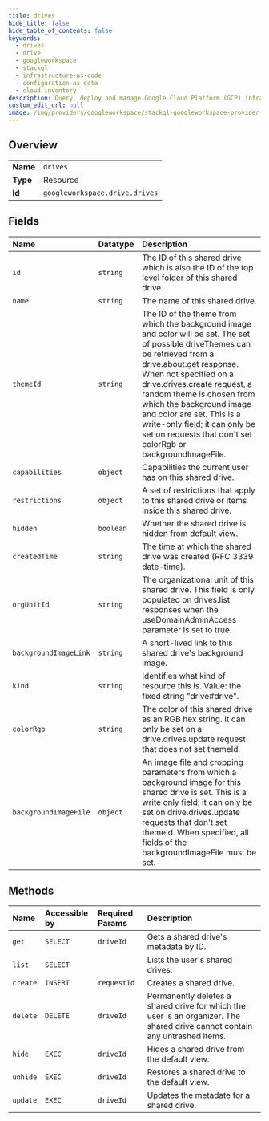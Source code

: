 ```yaml
---
title: drives
hide_title: false
hide_table_of_contents: false
keywords:
  - drives
  - drive
  - googleworkspace    
  - stackql
  - infrastructure-as-code
  - configuration-as-data
  - cloud inventory
description: Query, deploy and manage Google Cloud Platform (GCP) infrastructure and resources using SQL
custom_edit_url: null
image: /img/providers/googleworkspace/stackql-googleworkspace-provider-featured-image.png
---
```

  
    

## Overview
<table><tbody>
<tr><td><b>Name</b></td><td><code>drives</code></td></tr>
<tr><td><b>Type</b></td><td>Resource</td></tr>
<tr><td><b>Id</b></td><td><code>googleworkspace.drive.drives</code></td></tr>
</tbody></table>

## Fields
| Name | Datatype | Description |
|:-----|:---------|:------------|
| `id` | `string` | The ID of this shared drive which is also the ID of the top level folder of this shared drive. |
| `name` | `string` | The name of this shared drive. |
| `themeId` | `string` | The ID of the theme from which the background image and color will be set. The set of possible driveThemes can be retrieved from a drive.about.get response. When not specified on a drive.drives.create request, a random theme is chosen from which the background image and color are set. This is a write-only field; it can only be set on requests that don't set colorRgb or backgroundImageFile. |
| `capabilities` | `object` | Capabilities the current user has on this shared drive. |
| `restrictions` | `object` | A set of restrictions that apply to this shared drive or items inside this shared drive. |
| `hidden` | `boolean` | Whether the shared drive is hidden from default view. |
| `createdTime` | `string` | The time at which the shared drive was created (RFC 3339 date-time). |
| `orgUnitId` | `string` | The organizational unit of this shared drive. This field is only populated on drives.list responses when the useDomainAdminAccess parameter is set to true. |
| `backgroundImageLink` | `string` | A short-lived link to this shared drive's background image. |
| `kind` | `string` | Identifies what kind of resource this is. Value: the fixed string "drive#drive". |
| `colorRgb` | `string` | The color of this shared drive as an RGB hex string. It can only be set on a drive.drives.update request that does not set themeId. |
| `backgroundImageFile` | `object` | An image file and cropping parameters from which a background image for this shared drive is set. This is a write only field; it can only be set on drive.drives.update requests that don't set themeId. When specified, all fields of the backgroundImageFile must be set. |
## Methods
| Name | Accessible by | Required Params | Description |
|:-----|:--------------|:----------------|:------------|
| `get` | `SELECT` | `driveId` | Gets a shared drive's metadata by ID. |
| `list` | `SELECT` |  | Lists the user's shared drives. |
| `create` | `INSERT` | `requestId` | Creates a shared drive. |
| `delete` | `DELETE` | `driveId` | Permanently deletes a shared drive for which the user is an organizer. The shared drive cannot contain any untrashed items. |
| `hide` | `EXEC` | `driveId` | Hides a shared drive from the default view. |
| `unhide` | `EXEC` | `driveId` | Restores a shared drive to the default view. |
| `update` | `EXEC` | `driveId` | Updates the metadate for a shared drive. |
